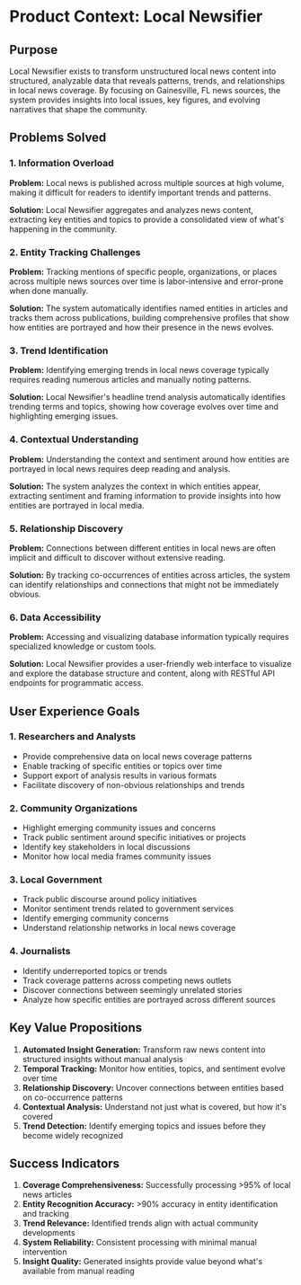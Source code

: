 # Product Context: Local Newsifier

## Purpose

Local Newsifier exists to transform unstructured local news content into structured, analyzable data that reveals patterns, trends, and relationships in local news coverage. By focusing on Gainesville, FL news sources, the system provides insights into local issues, key figures, and evolving narratives that shape the community.

## Problems Solved

### 1. Information Overload

**Problem:** Local news is published across multiple sources at high volume, making it difficult for readers to identify important trends and patterns.

**Solution:** Local Newsifier aggregates and analyzes news content, extracting key entities and topics to provide a consolidated view of what's happening in the community.

### 2. Entity Tracking Challenges

**Problem:** Tracking mentions of specific people, organizations, or places across multiple news sources over time is labor-intensive and error-prone when done manually.

**Solution:** The system automatically identifies named entities in articles and tracks them across publications, building comprehensive profiles that show how entities are portrayed and how their presence in the news evolves.

### 3. Trend Identification

**Problem:** Identifying emerging trends in local news coverage typically requires reading numerous articles and manually noting patterns.

**Solution:** Local Newsifier's headline trend analysis automatically identifies trending terms and topics, showing how coverage evolves over time and highlighting emerging issues.

### 4. Contextual Understanding

**Problem:** Understanding the context and sentiment around how entities are portrayed in local news requires deep reading and analysis.

**Solution:** The system analyzes the context in which entities appear, extracting sentiment and framing information to provide insights into how entities are portrayed in local media.

### 5. Relationship Discovery

**Problem:** Connections between different entities in local news are often implicit and difficult to discover without extensive reading.

**Solution:** By tracking co-occurrences of entities across articles, the system can identify relationships and connections that might not be immediately obvious.

### 6. Data Accessibility

**Problem:** Accessing and visualizing database information typically requires specialized knowledge or custom tools.

**Solution:** Local Newsifier provides a user-friendly web interface to visualize and explore the database structure and content, along with RESTful API endpoints for programmatic access.

## User Experience Goals

### 1. Researchers and Analysts

- Provide comprehensive data on local news coverage patterns
- Enable tracking of specific entities or topics over time
- Support export of analysis results in various formats
- Facilitate discovery of non-obvious relationships and trends

### 2. Community Organizations

- Highlight emerging community issues and concerns
- Track public sentiment around specific initiatives or projects
- Identify key stakeholders in local discussions
- Monitor how local media frames community issues

### 3. Local Government

- Track public discourse around policy initiatives
- Monitor sentiment trends related to government services
- Identify emerging community concerns
- Understand relationship networks in local news coverage

### 4. Journalists

- Identify underreported topics or trends
- Track coverage patterns across competing news outlets
- Discover connections between seemingly unrelated stories
- Analyze how specific entities are portrayed across different sources

## Key Value Propositions

1. **Automated Insight Generation:** Transform raw news content into structured insights without manual analysis
2. **Temporal Tracking:** Monitor how entities, topics, and sentiment evolve over time
3. **Relationship Discovery:** Uncover connections between entities based on co-occurrence patterns
4. **Contextual Analysis:** Understand not just what is covered, but how it's covered
5. **Trend Detection:** Identify emerging topics and issues before they become widely recognized

## Success Indicators

1. **Coverage Comprehensiveness:** Successfully processing >95% of local news articles
2. **Entity Recognition Accuracy:** >90% accuracy in entity identification and tracking
3. **Trend Relevance:** Identified trends align with actual community developments
4. **System Reliability:** Consistent processing with minimal manual intervention
5. **Insight Quality:** Generated insights provide value beyond what's available from manual reading
